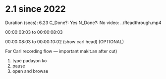 # 2.1 since 2022

Duration (secs): 6.23
C_Done?: Yes
N_Done?: No
video: ../Readthrough.mp4

00:00:03:03 to 00:00:08:03 

00:00:08:03  to 00:00:10:02 (show carl head) (OPTIONAL)

For Carl recording flow — important makit.an after cut)

1. type padayon ko
2. pause
3. open and browse